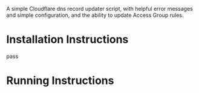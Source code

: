 A simple Cloudflare dns record updater script, with helpful error messages and simple configuration, and the ability to update Access Group rules.

# Installation Instructions

pass

# Running Instructions
